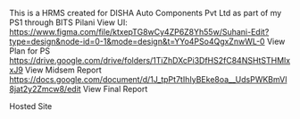 This is a HRMS created for DISHA Auto Components Pvt Ltd as part of my PS1 through BITS Pilani
View UI:
https://www.figma.com/file/ktxepTG8wCy4ZP6Z8Yh55w/Suhani-Edit?type=design&node-id=0-1&mode=design&t=YYo4PSo4QgxZnwWL-0
View Plan for PS 
https://drive.google.com/drive/folders/1TiZhDXcPi3DfHS2fC84NSHtSTHMlxxJ9
View Midsem Report 
https://docs.google.com/document/d/1J_tpPt7tIhIyBEke8oa__UdsPWKBmVl8jat2y2Zmcw8/edit
View Final Report

Hosted Site 